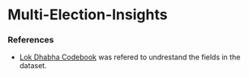 # Multi-Election-Insights

### References

- [Lok Dhabha Codebook](https://lokdhaba.ashoka.edu.in/static/media/2022Feb12LokDhabaCodebook.21040cf7.pdf) was refered to undrestand the fields in the dataset.
